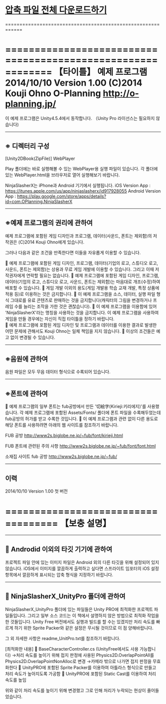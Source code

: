 # [압축 파일 전체 다운로드하기](https://github.com/gilbutITbook/006779/releases/download/v1.0.0/006779_Unity2DBook_sources.zip)

============================================================

============================================================
【타이틀】
예제 프로그램
2014/10/10 Version 1.00
(C)2014 Kouji Ohno
O-Planning http://o-planning.jp/
============================================================

이 예제 프로그램은 Unity4.5.4에서 동작합니다.
（Unity Pro 라이선스는 필요하지 않습니다)

---------------------------------------
※ 디렉터리 구성
---------------------------------------

<NinjaSlasherX>
  [Unity2DBook(ZipFile)]
	<Play>	     WebPlayer
	<NinjaSlasherX>
	<NinjaSlasherX_UnityPro>
	<Sample1_1>
	<Sample2_0_Tank>
	<Sample2_1_Tank>
	<Sample3_0_RunnerGame>
	<Sample3_1_RunnerGame>
	<Sample4_1_A1_NinjaSlasherX>
	<Sample5_1_A1_NinjaSlasherX>
	<Sample6_1_A1_NinjaSlasherX>
	<Sample6_2_A1_NinjaSlasherX>
	<Sample6_2_B1_NinjaSlasherX>
	<Sample6_3_A1_NinjaSlasherX>
	<Sample7_1_A1_NinjaSlasherX>
	<Sample7_2_A1_NinjaSlasherX>
	<Sample7_3_A1_NinjaSlasherX>
	<Sample7_4_A1_NinjaSlasherX>
	<Sample8_1_A1_NinjaSlasherX>
	<Sample8_2_A1_NinjaSlasherX>
	<Sample8_3_A1_NinjaSlasherX>
	<Sample9_1_A1_NinjaSlasherX>
	<Sample10_1_A1_NinjaSlasherX>
	<Sample11_1_A1_NinjaSlasherX>
	<Sample12_1_A1_NinjaSlasherX>
	<Sample13_1_A1_NinjaSlasherX>


Play 폴더에는 바로 실행해볼 수 있는 WebPlayer용 실행 파일이 있습니다.
각 폴더에 있는 WebPlayer.html을 브라우저로 열어 실행해보기 바랍니다.

NinjaSlasherX는 iPhone과 Android 기기에서 실행됩니다.
  iOS Version App	:
  https://itunes.apple.com/us/app/ninjaslasherx/id917928055
  Android Version App	:
  https://play.google.com/store/apps/details?id=com.OPlanning.NinjaSlasherX


---------------------------------------
※예제 프로그램의 권리에 관하여
---------------------------------------
예제 프로그램에 포함된 게임 디자인과 프로그램, 데이터(사운드, 폰트는 제외함)의 저작권은 (C)2014 Kouji Ohno에게 있습니다.

그러나 다음과 같은 조건을 만족한다면 이들을 자유롭게 이용할 수 있습니다.

	예제 프로그램에 포함된 게임 디자인, 프로그램, 데이터(기업의 로고, 스튜디오 로고, 사운드, 폰트는 제외함)는 상용과 무료 게임 개발에 이용할 수 있습니다. 그리고 이때 저작권자에게 연락할 필요는 없습니다.
	예제 프로그램에 포함된 게임 디자인, 프로그램, 데이터(기업의 로고, 스튜디오 로고, 사운드, 폰트는 제외함)는 마음대로 개조(수정)하여 배포할 수 있습니다.
	게임 개발 이외의 용도(게임 개발용 학습 교재 개발, 특정 상품에 적용 등)로 이용하는 것은 금지합니다.
	이 예제 프로그램을 소스, 데이터, 실행 파일 형식 그대로를 유료 콘텐츠로 판매하는 것을 금지합니다(캐릭터의 그림을 변경하거나 프레임 수를 늘리는 조작을 가한 것은 괜찮습니다).
	이 예제 프로그램을 이용함에 있어  'NinjaSlasherX'라는 명칭을 사용하는 것을 금지합니다. 이 예제 프로그램을 사용하여 게임을 만들 경우에는 자신이 직접 타이틀을 정하기 바랍니다.  
	예제 프로그램에 포함된 게임 디자인 및 프로그램과 데이터를 이용한 결과로 발생한 어떤 문제에 관해서도 Kouji Ohno는 일체 책임을 지지 않습니다.
	이상의 조건들은 예고 없이 변경될 수 있습니다.



---------------------------------------
※음원에 관하여
---------------------------------------
음원 파일은 모두 무음 데이터 형식으로 수록되어 있습니다.


---------------------------------------
※폰트에 관하여
---------------------------------------
	예제 프로그램의 일부 폰트는 fub공방에서 만든 '切絵字(Kirieji:키리에지)'를 사용했습니다. 각 예제 프로그램에 포함된 Assets/Fonts/ 폴더에 폰트 파일을 수록해두었는데 fub공방의 허가를 받고 수록한 것입니다.
	이 예제 프로그램과 관련 없이 다른 용도로 해당 폰트를 사용하려면 아래의 웹 사이트를 참조하기 바랍니다.

FUB 공방
http://www2s.biglobe.ne.jp/~fub/font/kirieji.html

FUB 폰트에 관련된 주의 사항
http://www2s.biglobe.ne.jp/~fub/font/font.html

소재집 사이트 fub 공방
http://www2s.biglobe.ne.jp/~fub/



---------------------------------------
이력
---------------------------------------
2014/10/10 Version 1.00 첫 버전

===================================
【보충 설명】
===================================

-----------------------------------
 Androdid 이외의 타깃 기기에 관하여
-----------------------------------
프로젝트 파일 안에 있는 이미지 파일은 Android 외의 다른 타깃을 위해 설정되어 있지 않습니다.
iOS에서 이미지를 깔끔하게 출력하고 싶다면 스프라이트 임포터의 iOS 설정 항목에서 깔끔하게 표시되는 압축 형식을 지정하기 바랍니다.

-----------------------------------
 NinjaSlasherX_UnityPro 폴더에 관하여
-----------------------------------
NinjaSlasherX_UnityPro 폴더에 있는 파일들은 Unity PRO에 최적화한 프로젝트 파일들입니다. 그리고 일부 소스 코드는 이 책에서 설명하지 않은 방법으로 최적화 작업을 한 것들입니다. Unity Free 버전에서도 실행과 빌드를 할 수는 있겠지만 처리 속도를 빠르게 하기 위한 Sprite Packer와 같은 설정은 무시될 것이므로 이 점 양해바랍니다.

그 외 자세한 사항은 readme_UnitPro.txt를 참조하기 바랍니다.


[최적화한 내용]
	BaseCharacterController.cs  (UnityFree에서도 사용 가능합니다)
→처리 속도를 높이기 위해 접지 판정에 사용된 Physics2D.OverlapPointAll를 Physics2D.OverlapPointNonAlloc로 변경
→카메라 밖으로 나가면 접지 판정을 무효화한다
	UnityPRO에 포함된 Sprite Packer를 이용하여 아틀라스 형식으로 만들고 처리 속도가 높아지도록 가공함
	UnityPRO에 포함된 Static Cast를 이용하여 처리 속도를 높임

위와 같이 처리 속도를 높이기 위해 변경했고 그로 인해 처리가 누락되는 현상이 줄어들었습니다.

